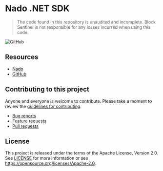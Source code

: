 # Nado .NET SDK

> The code found in this repository is unaudited and incomplete. Block Sentinel is not responsible for any losses 
> incurred when using this code.

![GitHub](https://img.shields.io/github/license/blocksentinel/nado-dotnet-sdk)

## Resources

* [Nado](https://nado.live)
* [GitHub](https://github.com/hclivess/nado)

## Contributing to this project

Anyone and everyone is welcome to contribute. Please take a moment to
review the [guidelines for contributing](CONTRIBUTING.md).

* [Bug reports](CONTRIBUTING.md#bug-reports)
* [Feature requests](CONTRIBUTING.md#feature-requests)
* [Pull requests](CONTRIBUTING.md#pull-requests)

## License

This project is released under the terms of the Apache License, Version 2.0. See [LICENSE](LICENSE) 
for more information or see https://opensource.org/licenses/Apache-2.0.
